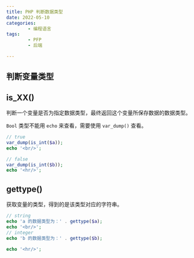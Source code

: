 ```yaml
---
title: PHP 判断数据类型
date: 2022-05-10
categories:
        - 编程语言
tags:
        - PFP
        - 后端

---
```


## 判断变量类型

## is_XX()

判断一个变量是否为指定数据类型，最终返回这个变量所保存数据的数据类型。

`Bool` 类型不能用 `echo` 来查看，需要使用 `var_dump()` 查看。

```php
// true
var_dump(is_int($a));
echo '<br/>';

// false
var_dump(is_int($b));
echo '<hr/>';

```

## gettype()

获取变量的类型，得到的是该类型对应的字符串。

```php
// string
echo 'a 的数据类型为：' . gettype($a);
echo '<br/>';
// integer
echo 'b 的数据类型为：' . gettype($b);

echo '<hr/>';
```
